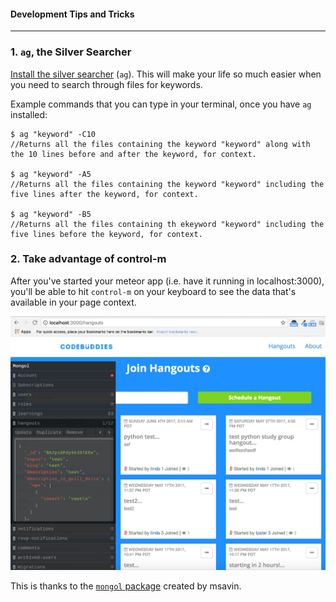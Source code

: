 #### Development Tips and Tricks
-----

### 1. `ag`, the Silver Searcher
[Install the silver searcher](https://github.com/ggreer/the_silver_searcher) (`ag`). This will make your life so much easier when you need to search through files for keywords.

Example commands that you can type in your terminal, once you have `ag` installed:

```
$ ag "keyword" -C10
//Returns all the files containing the keyword "keyword" along with the 10 lines before and after the keyword, for context.

$ ag "keyword" -A5
//Returns all the files containing the keyword "keyword" including the five lines after the keyword, for context.

$ ag "keyword" -B5
//Returns all the files containing th ekeyword "keyword" including the five lines before the keyword, for context.
```

### 2. Take advantage of control-m

After you've started your meteor app (i.e. have it running in localhost:3000), you'll be able to hit `control-m` on your keyboard to see the data that's available in your page context. 

![mongol](/assets/mongol.jpg)

This is thanks to the [`mongol` package](https://github.com/msavin/Mongol) created by msavin.
